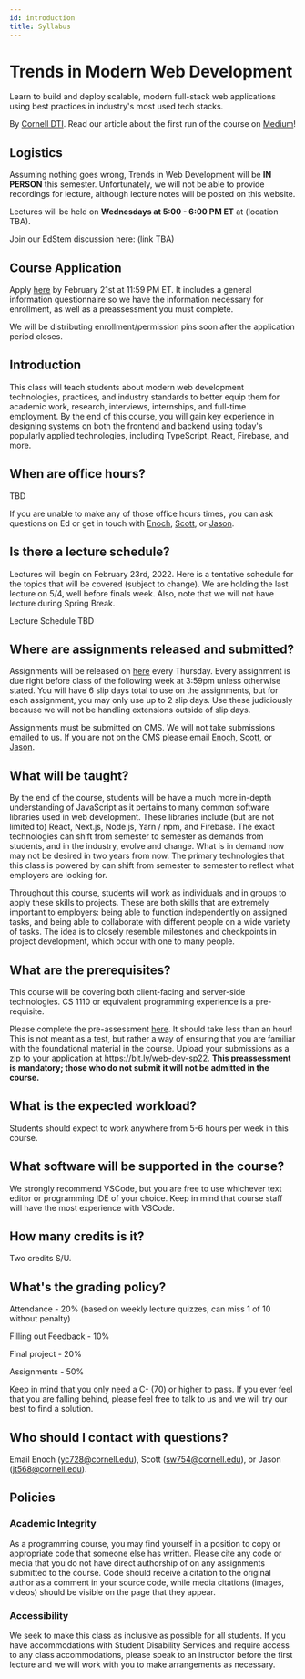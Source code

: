 ```yaml
---
id: introduction
title: Syllabus
---
```


# Trends in Modern Web Development

Learn to build and deploy scalable, modern full-stack web applications using
best practices in industry's most used tech stacks.

By [Cornell DTI](http://cornelldti.org/). Read our article about the first run
of the course on
[Medium](https://medium.com/cornell-design-tech-initiative/cornell-dti-trends-in-web-development-4cb5abc56776)!

## Logistics

Assuming nothing goes wrong, Trends in Web Development will be **IN PERSON**
this semester. Unfortunately, we will not be able to provide recordings for
lecture, although lecture notes will be posted on this website.

Lectures will be held on **Wednesdays at 5:00 - 6:00 PM ET** at (location TBA).

Join our EdStem discussion here: (link TBA)

## Course Application

Apply [here](https://bit.ly/web-dev-sp22) by February 21st at 11:59 PM ET. It includes a general information questionnaire so we have the information necessary for enrollment, as well as a preassessment you must complete.

We will be distributing enrollment/permission pins soon after the application period closes.

## Introduction

This class will teach students about modern web development technologies,
practices, and industry standards to better equip them for academic work,
research, interviews, internships, and full-time employment. By the end of this
course, you will gain key experience in designing systems on both the frontend
and backend using today's popularly applied technologies, including TypeScript,
React, Firebase, and more.

## When are office hours?

TBD

If you are unable to make any of those office hours times, you can ask questions
on Ed or get in touch with [Enoch](mailto:yc728@cornell.edu),
[Scott](mailto:sw754@cornell.edu), or [Jason](mailto:jt568@cornell.edu).

## Is there a lecture schedule?

Lectures will begin on February 23rd, 2022. Here is a tentative schedule for the
topics that will be covered (subject to change). We are holding the last lecture
on 5/4, well before finals week. Also, note that we will not have lecture during
Spring Break.

Lecture Schedule TBD

## Where are assignments released and submitted?

Assignments will be released on [here](/docs/assignments) every Thursday. Every
assignment is due right before class of the following week at 3:59pm unless
otherwise stated. You will have 6 slip days total to use on the assignments, but
for each assignment, you may only use up to 2 slip days. Use these judiciously
because we will not be handling extensions outside of slip days.

Assignments must be submitted on CMS. We will not take submissions emailed to
us. If you are not on the CMS please email [Enoch](mailto:yc728@cornell.edu),
[Scott](mailto:sw754@cornell.edu), or [Jason](mailto:jt568@cornell.edu).

## What will be taught?

By the end of the course, students will be have a much more in-depth
understanding of JavaScript as it pertains to many common software libraries
used in web development. These libraries include (but are not limited to) React,
Next.js, Node.js, Yarn / npm, and Firebase. The exact technologies can shift
from semester to semester as demands from students, and in the industry, evolve
and change. What is in demand now may not be desired in two years from now. The
primary technologies that this class is powered by can shift from semester to
semester to reflect what employers are looking for.

Throughout this course, students will work as individuals and in groups to apply
these skills to projects. These are both skills that are extremely important to
employers: being able to function independently on assigned tasks, and being
able to collaborate with different people on a wide variety of tasks. The idea
is to closely resemble milestones and checkpoints in project development, which
occur with one to many people.

## What are the prerequisites?

This course will be covering both client-facing and server-side technologies. CS
1110 or equivalent programming experience is a pre-requisite.

Please complete the pre-assessment [here](/preassessment.zip). It should take
less than an hour! This is not meant as a test, but rather a way of ensuring
that you are familiar with the foundational material in the course. Upload your
submissions as a zip to your application at https://bit.ly/web-dev-sp22. **This
preassessment is mandatory; those who do not submit it will not be admitted in
the course.**

## What is the expected workload?

Students should expect to work anywhere from 5-6 hours per week in this course.

## What software will be supported in the course?

We strongly recommend VSCode, but you are free to use whichever text editor or
programming IDE of your choice. Keep in mind that course staff will have the
most experience with VSCode.

## How many credits is it?

Two credits S/U.

## What's the grading policy?

Attendance - 20% (based on weekly lecture quizzes, can miss 1 of 10 without penalty)

Filling out Feedback - 10%

Final project - 20%

Assignments - 50%

Keep in mind that you only need a C- (70) or higher to pass. If you ever feel
that you are falling behind, please feel free to talk to us and we will try our
best to find a solution.

## Who should I contact with questions?

Email Enoch ([yc728@cornell.edu](mailto:yc728@cornell.edu)), Scott ([sw754@cornell.edu](mailto:sw754@cornell.edu)), or Jason ([jt568@cornell.edu](mailto:jt568@cornell.edu)).

## Policies

### Academic Integrity

As a programming course, you may find yourself in a position to copy or
appropriate code that someone else has written. Please cite any code or media
that you do not have direct authorship of on any assignments submitted to the
course. Code should receive a citation to the original author as a comment in
your source code, while media citations (images, videos) should be visible on
the page that they appear.

### Accessibility

We seek to make this class as inclusive as possible for all students. If you
have accommodations with Student Disability Services and require access to any
class accommodations, please speak to an instructor before the first lecture and
we will work with you to make arrangements as necessary.
